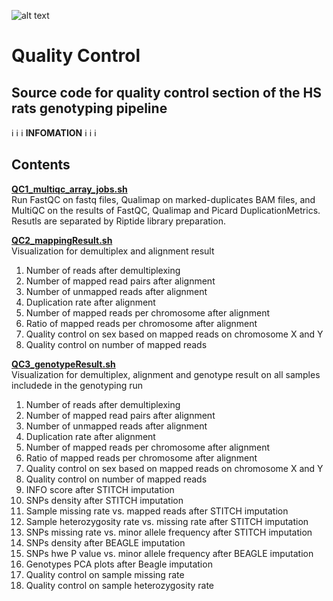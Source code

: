 ![alt text](https://secureservercdn.net/198.71.233.106/h9j.d46.myftpupload.com/wp-content/uploads/2019/09/palmerlab-logo.png)
# Quality Control
## Source code for quality control section of the HS rats genotyping pipeline
:information_source: :information_source: :information_source:  **INFOMATION** :information_source: :information_source: :information_source:  
 
## Contents
**[QC1_multiqc_array_jobs.sh](QC1_multiqc_array_jobs.sh)**  
Run FastQC on fastq files, Qualimap on marked-duplicates BAM files, and MultiQC on the results of FastQC, Qualimap and Picard DuplicationMetrics. Resutls are separated by Riptide library preparation.  

**[QC2_mappingResult.sh](QC2_mappingResult.sh)**  
Visualization for demultiplex and alignment result  
1. Number of reads after demultiplexing
2. Number of mapped read pairs after alignment
2. Number of unmapped reads after alignment
3. Duplication rate after alignment
4. Number of mapped reads per chromosome after alignment
5. Ratio of mapped reads per chromosome after alignment
6. Quality control on sex based on mapped reads on chromosome X and Y
7. Quality control on number of mapped reads

**[QC3_genotypeResult.sh](QC3_genotypeResult.sh)**  
Visualization for demultiplex, alignment and genotype result on all samples includede in the genotyping run   
1. Number of reads after demultiplexing
2. Number of mapped read pairs after alignment
2. Number of unmapped reads after alignment
3. Duplication rate after alignment
4. Number of mapped reads per chromosome after alignment
5. Ratio of mapped reads per chromosome after alignment
6. Quality control on sex based on mapped reads on chromosome X and Y
7. Quality control on number of mapped reads
8. INFO score after STITCH imputation
9. SNPs density after STITCH imputation
10. Sample missing rate vs. mapped reads after STITCH imputation
11. Sample heterozygosity rate vs. missing rate after STITCH imputation
12. SNPs missing rate vs. minor allele frequency after STITCH imputation
13. SNPs density after BEAGLE imputation
14. SNPs hwe P value vs. minor allele frequency after BEAGLE imputation
15. Genotypes PCA plots after Beagle imputation
16. Quality control on sample missing rate
17. Quality control on sample heterozygosity rate
